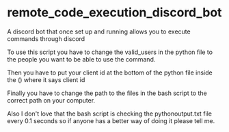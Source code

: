 # remote_code_execution_discord_bot
A discord bot that once set up and running allows you to execute commands through discord

To use this script you have to change the valid_users in the python file to the people you want to be able to use the command.

Then you have to put your client id at the bottom of the python file inside the () where it says client id

Finally you have to change the path to the files in the bash script to the correct path on your computer.

Also I don't love that the bash script is checking the pythonoutput.txt file every 0.1 seconds so if anyone has a better way of doing it please tell me.
